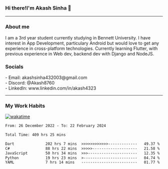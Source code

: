 <h3>Hi there!I'm Akash Sinha 👋</h3>

--- 

<h3>About me</h3>
I am a 3rd year student currently studying in Bennett University. I have interest in App Development, particulary Android but would love to get any experience in cross-platform technologies. Currently learning Flutter, with previous experience in Web dev, backend dev with Django and NodeJS.

<h3>Socials</h3>
 - Email: akashsinha432003@gmail.com<br>
 - Discord: @Akash8760<br>
 - LinkedIn: www.linkedin.com/in/akash4323<br>


---

<h3>My Work Habits</h3>

[![wakatime](https://wakatime.com/badge/user/938b2951-49cf-4810-9b9e-c17cde3d3343.svg)](https://wakatime.com/@938b2951-49cf-4810-9b9e-c17cde3d3343)

<!--START_SECTION:waka-->

```txt
From: 26 December 2022 - To: 22 February 2024

Total Time: 409 hrs 25 mins

Dart              202 hrs 7 mins  >>>>>>>>>>>>-------------   49.37 %
C#                88 hrs 22 mins  >>>>>--------------------   21.58 %
JavaScript        50 hrs 34 mins  >>>----------------------   12.35 %
Python            19 hrs 23 mins  >------------------------   04.74 %
YAML              7 hrs 14 mins   -------------------------   01.77 %
```

<!--END_SECTION:waka-->

